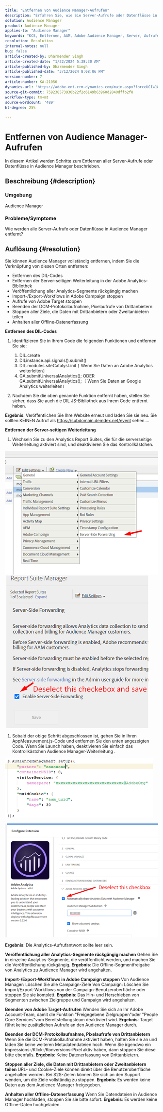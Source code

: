 ```yaml
---
title: "Entfernen von Audience Manager-Aufrufen"
description: "Erfahren Sie, wie Sie Server-Aufrufe oder Datenflüsse in Audience Manager-Aufrufe entfernen."
solution: Audience Manager
product: Audience Manager
applies-to: "Audience Manager"
keywords: "KCS, Entfernen, AAM, Adobe Audience Manager, Server, Aufrufe, Server-Aufrufe, Gewusst wie"
resolution: Resolution
internal-notes: null
bug: false
article-created-by: Dharmender Singh
article-created-date: "1/22/2024 5:38:30 AM"
article-published-by: Dharmender Singh
article-published-date: "3/12/2024 8:08:06 PM"
version-number: 7
article-number: KA-21056
dynamics-url: "https://adobe-ent.crm.dynamics.com/main.aspx?forceUCI=1&pagetype=entityrecord&etn=knowledgearticle&id=42a4f075-e8b8-ee11-a569-6045bd006149"
source-git-commit: 759238573930b22f2c6149b63960d2840dffb2f8
workflow-type: tm+mt
source-wordcount: '489'
ht-degree: 25%

---
```


# Entfernen von Audience Manager-Aufrufen


In diesem Artikel werden Schritte zum Entfernen aller Server-Aufrufe oder Datenflüsse in Audience Manager beschrieben.

## Beschreibung {#description}


### Umgebung

Audience Manager

### Probleme/Symptome

Wie werden alle Server-Aufrufe oder Datenflüsse in Audience Manager entfernt?


## Auflösung {#resolution}


Sie können Audience Manager vollständig entfernen, indem Sie die Verknüpfung von diesen Orten entfernen:

- Entfernen des DIL-Codes
- Entfernen der Server-seitigen Weiterleitung in der Adobe Analytics-Bibliothek
- Veröffentlichung aller Analytics-Segmente rückgängig machen
- Import-/Export-Workflows in Adobe Campaign stoppen
- Aufrufe von Adobe Target stoppen
- Beenden der DCM-Protokollaufnahme, Pixelaufrufe von Drittanbietern
- Stoppen aller Ziele, die Daten mit Drittanbietern oder Zweitanbietern teilen
- Anhalten aller Offline-Datenerfassung




<b>Entfernen des DIL-Codes</b>

1. Identifizieren Sie in Ihrem Code die folgenden Funktionen und entfernen Sie sie:

   1. DIL.create
   2. DILinstance.api.signals().submit()
   3. DIL.modules.siteCatalyst.init `[` Wenn Sie Daten an Adobe Analytics weiterleiten`]`
   4. GA.submitUniversalAnalytics(); ODER GA.submitUniversalAnalytics();  `[` Wenn Sie Daten an Google Analytics weiterleiten`]`
2. Nachdem Sie die oben genannte Funktion entfernt haben, stellen Sie sicher, dass Sie auch die DIL JS-Bibliothek aus Ihrem Code entfernt haben.


<b>Ergebnis</b>: Veröffentlichen Sie Ihre Website erneut und laden Sie sie neu. Sie sollten KEINEN Aufruf als https://subdomain.demdex.net/event sehen....



<b>Entfernen der Server-seitigen Weiterleitung</b>

1. Wechseln Sie zu den Analytics Report Suites, die für die serverseitige Weiterleitung aktiviert sind, und deaktivieren Sie das Kontrollkästchen.


![](assets/8a6b5fd5-676c-ed11-9562-6045bd006239.png) ![](assets/8d6b5fd5-676c-ed11-9562-6045bd006239.png)

1. Sobald der obige Schritt abgeschlossen ist, gehen Sie in Ihren AppMeasurement.js-Code und entfernen Sie den unten angezeigten Code. Wenn Sie Launch haben, deaktivieren Sie einfach das Kontrollkästchen Audience Manager-Weiterleitung .


![](assets/8c6b5fd5-676c-ed11-9562-6045bd006239.png)             ![](assets/8b6b5fd5-676c-ed11-9562-6045bd006239.png)

<b>Ergebnis</b>: Die Analytics-Aufrufantwort sollte leer sein.

<b>Veröffentlichung aller Analytics-Segmente rückgängig machen</b>
Gehen Sie in einzelne Analytics-Segmente, die veröffentlicht werden, und machen Sie die Veröffentlichung rückgängig.
<b>Ergebnis</b>: Die Offline-Segmentfreigabe von Analytics zu Audience Manager wird angehalten.

<b>Import-/Export-Workflows in Adobe Campaign stoppen</b>
Von Audience Manager: Löschen Sie alle Campaign-Ziele
Von Campaign: Löschen Sie Import/Export-Workflows von der Campaign-Benutzeroberfläche oder stoppen Sie sie komplett.
<b>Ergebnis</b>: Das Hin- und Herschieben von Segmenten zwischen Zielgruppe und Campaign wird angehalten.

<b>Beenden von Adobe Target-Aufrufen</b>
Wenden Sie sich an Ihr Adobe Account-Team, damit die Funktion &quot;Freigegebene Zielgruppen&quot;oder &quot;People Core Services&quot;vom Bereitstellungsteam deaktiviert wird.
<b>Ergebnis</b>: Target führt keine zusätzlichen Aufrufe an den Audience Manager durch.

<b>Beenden der DCM-Protokollaufnahme, Pixelaufrufe von Drittanbietern</b>
Wenn Sie die DCM-Protokollaufnahme aktiviert haben, halten Sie sie an und laden Sie keine weiteren Metadatendateien hoch.
Wenn Sie irgendwo ein Impressions-/Klick-/Konversions-Pixel aktiv haben, dann stoppen Sie diese bitte ebenfalls.
<b>Ergebnis</b>: Keine Datenerfassung von Drittanbietern.

<b>Stoppen aller Ziele, die Daten mit Drittanbietern oder Zweitanbietern teilen</b>
URL- und Cookie-Ziele können direkt über die Benutzeroberfläche angehalten werden.
Bei S2S-Zielen können Sie sich an den Support wenden, um die Ziele vollständig zu stoppen.
<b>Ergebnis</b>: Es werden keine Daten aus dem Audience Manager freigegeben.

<b>Anhalten aller Offline-Datenerfassung</b>
Wenn Sie Datendateien in Audience Manager hochladen, stoppen Sie sie bitte sofort.
<b>Ergebnis</b>: Es werden keine Offline-Daten hochgeladen.
